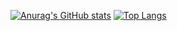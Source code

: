 [![Anurag's GitHub stats](https://github-readme-stats.vercel.app/api?username=Louis-de-Lavenne-de-Choulot&count_private=true)](https://github.com/anuraghazra/github-readme-stats)
[![Top Langs](https://github-readme-stats.vercel.app/api/top-langs/?username=Louis-de-Lavenne-de-Choulot)](https://github.com/anuraghazra/github-readme-stats)
